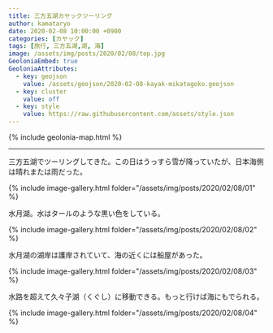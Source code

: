 ```yaml
---
title: 三方五湖カヤックツーリング
author: kamataryo
date: 2020-02-08 10:00:00 +0900
categories: [カヤック]
tags: [旅行, 三方五湖,湖, 海]
image: /assets/img/posts/2020/02/08/top.jpg
GeoloniaEmbed: true
GeoloniaAttributes:
  - key: geojson
    value: /assets/geojson/2020-02-08-kayak-mikatagoko.geojson
  - key: cluster
    value: off
  - key: style
    value: https://raw.githubusercontent.com/assets/style.json
---
```


{% include geolonia-map.html %}

---

三方五湖でツーリングしてきた。この日はうっすら雪が降っていたが、日本海側は晴れまたは雨だった。

{% include image-gallery.html folder="/assets/img/posts/2020/02/08/01" %}

水月湖。水はタールのような黒い色をしている。

{% include image-gallery.html folder="/assets/img/posts/2020/02/08/02" %}

水月湖の湖岸は護岸されていて、海の近くには船屋があった。

{% include image-gallery.html folder="/assets/img/posts/2020/02/08/03" %}

水路を超えて久々子湖（くぐし）に移動できる。もっと行けば海にもでられる。

{% include image-gallery.html folder="/assets/img/posts/2020/02/08/04" %}
